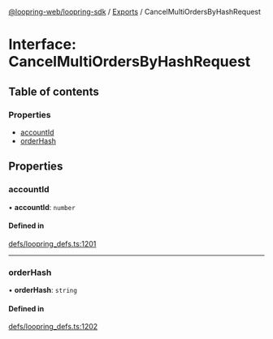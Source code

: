 [@loopring-web/loopring-sdk](../README.md) / [Exports](../modules.md) / CancelMultiOrdersByHashRequest

# Interface: CancelMultiOrdersByHashRequest

## Table of contents

### Properties

- [accountId](CancelMultiOrdersByHashRequest.md#accountid)
- [orderHash](CancelMultiOrdersByHashRequest.md#orderhash)

## Properties

### accountId

• **accountId**: `number`

#### Defined in

[defs/loopring_defs.ts:1201](https://github.com/Loopring/loopring_sdk/blob/5861d10/src/defs/loopring_defs.ts#L1201)

___

### orderHash

• **orderHash**: `string`

#### Defined in

[defs/loopring_defs.ts:1202](https://github.com/Loopring/loopring_sdk/blob/5861d10/src/defs/loopring_defs.ts#L1202)
